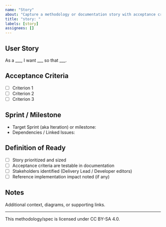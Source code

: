 ```yaml
---
name: "Story"
about: "Capture a methodology or documentation story with acceptance criteria"
title: "story: "
labels: [story]
assignees: []
---
```


## User Story
As a ___, I want ___ so that ___.

## Acceptance Criteria
- [ ] Criterion 1
- [ ] Criterion 2
- [ ] Criterion 3

## Sprint / Milestone
- Target Sprint (aka Iteration) or milestone:
- Dependencies / Linked Issues:

## Definition of Ready
- [ ] Story prioritized and sized
- [ ] Acceptance criteria are testable in documentation
- [ ] Stakeholders identified (Delivery Lead / Developer editors)
- [ ] Reference implementation impact noted (if any)

## Notes
Additional context, diagrams, or supporting links.

---

This methodology/spec is licensed under CC BY-SA 4.0.
